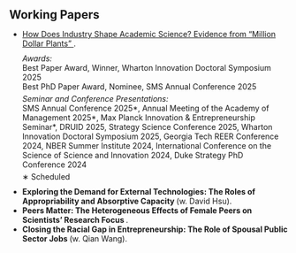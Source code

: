 <h1 id="paper"></h1>

<h2 style="margin: 100px 0px 10px;">Working Papers</h2>

<ul>

<li style="margin-bottom: 10px;">
  <span style="color:#e74d3c">
    <a href="https://www.dropbox.com/scl/fi/9v0csu7ycc5joxxy8dnau/MDP_Xia.pdf?rlkey=i8rk8wumgvrjhzvu1952zcbi3&st=06v12alq&dl=0">
      How Does Industry Shape Academic Science? Evidence from “Million Dollar Plants”
    </a>
  </span>.
  <div style="margin-top: 10px;">
    <em>Awards:</em><br>
    Best Paper Award, Winner, Wharton Innovation Doctoral Symposium 2025<br>
    Best PhD Paper Award, Nominee, SMS Annual Conference 2025
  </div>
  <div style="margin-top: 5px;">
    <em>Seminar and Conference Presentations:</em><br>
    SMS Annual Conference 2025*, Annual Meeting of the Academy of Management 2025*, Max Planck Innovation & Entrepreneurship Seminar*, DRUID 2025, Strategy Science Conference 2025, Wharton Innovation Doctoral Symposium 2025, Georgia Tech REER Conference 2024, NBER Summer Institute 2024, International Conference on the Science of Science and Innovation 2024, Duke Strategy PhD Conference 2024
  </div>
  <div style="margin-top: 5px;">
    ∗ Scheduled
  </div>
</li>

<li><strong>Exploring the Demand for External Technologies: The Roles of Appropriability and Absorptive Capacity </strong>(w. David Hsu).</li>
<li><strong>Peers Matter: The Heterogeneous Effects of Female Peers on Scientists’ Research Focus </strong>.</li>
<li><strong> Closing the Racial Gap in Entrepreneurship: The Role of Spousal Public Sector Jobs </strong> (w. Qian Wang).</li>

</ul>
